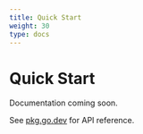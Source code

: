 ```yaml
---
title: Quick Start
weight: 30
type: docs
---
```


# Quick Start

Documentation coming soon.

See [pkg.go.dev](https://pkg.go.dev/github.com/z5labs/humus/job) for API reference.
